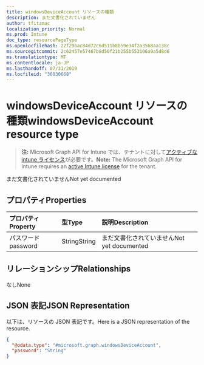 ```yaml
---
title: windowsDeviceAccount リソースの種類
description: まだ文書化されていません
author: tfitzmac
localization_priority: Normal
ms.prod: Intune
doc_type: resourcePageType
ms.openlocfilehash: 22f29bac84d72c6d511b8b59e34f2a3568aa138c
ms.sourcegitcommit: 2c62457e57467b8d50f21b255b553106a9a5d8d6
ms.translationtype: MT
ms.contentlocale: ja-JP
ms.lasthandoff: 07/31/2019
ms.locfileid: "36030668"
---
```

# <a name="windowsdeviceaccount-resource-type"></a><span data-ttu-id="abd07-103">windowsDeviceAccount リソースの種類</span><span class="sxs-lookup"><span data-stu-id="abd07-103">windowsDeviceAccount resource type</span></span>

> <span data-ttu-id="abd07-104">**注:** Microsoft Graph API for Intune では、テナントに対して[アクティブな intune ライセンス](https://go.microsoft.com/fwlink/?linkid=839381)が必要です。</span><span class="sxs-lookup"><span data-stu-id="abd07-104">**Note:** The Microsoft Graph API for Intune requires an [active Intune license](https://go.microsoft.com/fwlink/?linkid=839381) for the tenant.</span></span>

<span data-ttu-id="abd07-105">まだ文書化されていません</span><span class="sxs-lookup"><span data-stu-id="abd07-105">Not yet documented</span></span>

## <a name="properties"></a><span data-ttu-id="abd07-106">プロパティ</span><span class="sxs-lookup"><span data-stu-id="abd07-106">Properties</span></span>
|<span data-ttu-id="abd07-107">プロパティ</span><span class="sxs-lookup"><span data-stu-id="abd07-107">Property</span></span>|<span data-ttu-id="abd07-108">型</span><span class="sxs-lookup"><span data-stu-id="abd07-108">Type</span></span>|<span data-ttu-id="abd07-109">説明</span><span class="sxs-lookup"><span data-stu-id="abd07-109">Description</span></span>|
|:---|:---|:---|
|<span data-ttu-id="abd07-110">パスワード</span><span class="sxs-lookup"><span data-stu-id="abd07-110">password</span></span>|<span data-ttu-id="abd07-111">String</span><span class="sxs-lookup"><span data-stu-id="abd07-111">String</span></span>|<span data-ttu-id="abd07-112">まだ文書化されていません</span><span class="sxs-lookup"><span data-stu-id="abd07-112">Not yet documented</span></span>|

## <a name="relationships"></a><span data-ttu-id="abd07-113">リレーションシップ</span><span class="sxs-lookup"><span data-stu-id="abd07-113">Relationships</span></span>
<span data-ttu-id="abd07-114">なし</span><span class="sxs-lookup"><span data-stu-id="abd07-114">None</span></span>

## <a name="json-representation"></a><span data-ttu-id="abd07-115">JSON 表記</span><span class="sxs-lookup"><span data-stu-id="abd07-115">JSON Representation</span></span>
<span data-ttu-id="abd07-116">以下は、リソースの JSON 表記です。</span><span class="sxs-lookup"><span data-stu-id="abd07-116">Here is a JSON representation of the resource.</span></span>
<!-- {
  "blockType": "resource",
  "@odata.type": "microsoft.graph.windowsDeviceAccount"
}
-->
``` json
{
  "@odata.type": "#microsoft.graph.windowsDeviceAccount",
  "password": "String"
}
```



